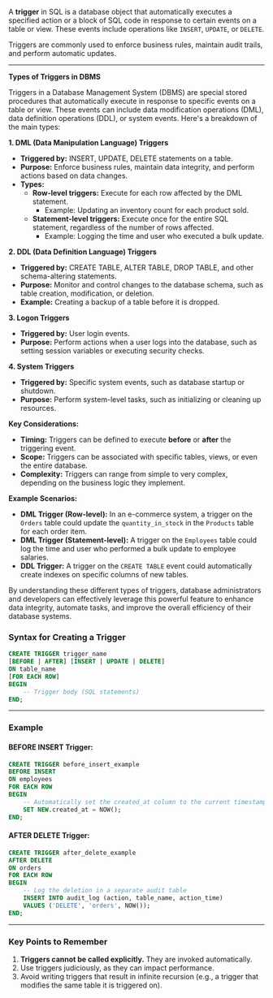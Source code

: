 A **trigger** in SQL is a database object that automatically executes a specified action or a block of SQL code in response to certain events on a table or view. These events include operations like `INSERT`, `UPDATE`, or `DELETE`.

Triggers are commonly used to enforce business rules, maintain audit trails, and perform automatic updates.

---

**Types of Triggers in DBMS**

Triggers in a Database Management System (DBMS) are special stored procedures that automatically execute in response to specific events on a table or view. These events can include data modification operations (DML), data definition operations (DDL), or system events. Here's a breakdown of the main types:

**1. DML (Data Manipulation Language) Triggers**

* **Triggered by:** INSERT, UPDATE, DELETE statements on a table.
* **Purpose:** Enforce business rules, maintain data integrity, and perform actions based on data changes.
* **Types:**
    * **Row-level triggers:** Execute for each row affected by the DML statement.
        * Example: Updating an inventory count for each product sold.
    * **Statement-level triggers:** Execute once for the entire SQL statement, regardless of the number of rows affected.
        * Example: Logging the time and user who executed a bulk update.

**2. DDL (Data Definition Language) Triggers**

* **Triggered by:** CREATE TABLE, ALTER TABLE, DROP TABLE, and other schema-altering statements.
* **Purpose:** Monitor and control changes to the database schema, such as table creation, modification, or deletion.
* **Example:** Creating a backup of a table before it is dropped.

**3. Logon Triggers**

* **Triggered by:** User login events.
* **Purpose:** Perform actions when a user logs into the database, such as setting session variables or executing security checks.

**4. System Triggers**

* **Triggered by:** Specific system events, such as database startup or shutdown.
* **Purpose:** Perform system-level tasks, such as initializing or cleaning up resources.

**Key Considerations:**

* **Timing:** Triggers can be defined to execute **before** or **after** the triggering event.
* **Scope:** Triggers can be associated with specific tables, views, or even the entire database.
* **Complexity:** Triggers can range from simple to very complex, depending on the business logic they implement.

**Example Scenarios:**

* **DML Trigger (Row-level):** In an e-commerce system, a trigger on the `Orders` table could update the `quantity_in_stock` in the `Products` table for each order item.
* **DML Trigger (Statement-level):** A trigger on the `Employees` table could log the time and user who performed a bulk update to employee salaries.
* **DDL Trigger:** A trigger on the `CREATE TABLE` event could automatically create indexes on specific columns of new tables.

By understanding these different types of triggers, database administrators and developers can effectively leverage this powerful feature to enhance data integrity, automate tasks, and improve the overall efficiency of their database systems.

### **Syntax for Creating a Trigger**

```sql
CREATE TRIGGER trigger_name
[BEFORE | AFTER] [INSERT | UPDATE | DELETE]
ON table_name
[FOR EACH ROW]
BEGIN
    -- Trigger body (SQL statements)
END;
```

---

### **Example**

#### BEFORE INSERT Trigger:
```sql
CREATE TRIGGER before_insert_example
BEFORE INSERT
ON employees
FOR EACH ROW
BEGIN
    -- Automatically set the created_at column to the current timestamp
    SET NEW.created_at = NOW();
END;
```

#### AFTER DELETE Trigger:
```sql
CREATE TRIGGER after_delete_example
AFTER DELETE
ON orders
FOR EACH ROW
BEGIN
    -- Log the deletion in a separate audit table
    INSERT INTO audit_log (action, table_name, action_time)
    VALUES ('DELETE', 'orders', NOW());
END;
```

---

### **Key Points to Remember**
1. **Triggers cannot be called explicitly.** They are invoked automatically.
2. Use triggers judiciously, as they can impact performance.
3. Avoid writing triggers that result in infinite recursion (e.g., a trigger that modifies the same table it is triggered on).